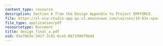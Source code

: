 ```yaml
---
content_type: resource
description: Section A from the Design Appendix to Project EMFFORCE.
file: https://ol-ocw-studio-app-qa.s3.amazonaws.com/courses/16-83x-space-systems-engineering-spring-2002-spring-2003/91e7b63e341f3c916ce58871996f0bd4_design_final_a.pdf
file_type: application/pdf
resourcetype: Document
title: design_final_a.pdf
uid: 91e7b63e-341f-3c91-6ce5-8871996f0bd4
---
```

